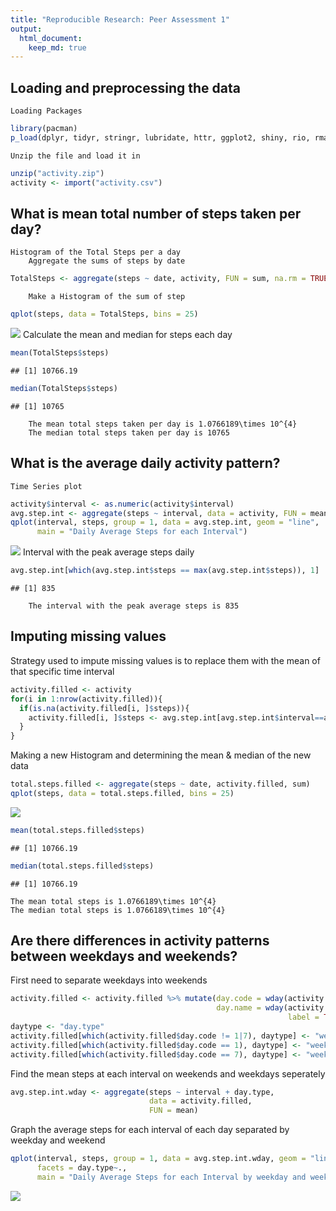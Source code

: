 ```yaml
---
title: "Reproducible Research: Peer Assessment 1"
output: 
  html_document:
    keep_md: true
---
```

## Loading and preprocessing the data
    Loading Packages

```r
library(pacman)
p_load(dplyr, tidyr, stringr, lubridate, httr, ggplot2, shiny, rio, rmarkdown, knitr)
```
    Unzip the file and load it in

```r
unzip("activity.zip")
activity <- import("activity.csv")
```
## What is mean total number of steps taken per day?
    Histogram of the Total Steps per a day
        Aggregate the sums of steps by date

```r
TotalSteps <- aggregate(steps ~ date, activity, FUN = sum, na.rm = TRUE)
```
        Make a Histogram of the sum of step

```r
qplot(steps, data = TotalSteps, bins = 25)
```

![](PA1_template_files/figure-html/unnamed-chunk-4-1.png)<!-- -->
        Calculate the mean and median for steps each day 

```r
mean(TotalSteps$steps)
```

```
## [1] 10766.19
```

```r
median(TotalSteps$steps)
```

```
## [1] 10765
```
        The mean total steps taken per day is 1.0766189\times 10^{4}
        The median total steps taken per day is 10765
## What is the average daily activity pattern?
    Time Series plot 

```r
activity$interval <- as.numeric(activity$interval)
avg.step.int <- aggregate(steps ~ interval, data = activity, FUN = mean)
qplot(interval, steps, group = 1, data = avg.step.int, geom = "line", 
      main = "Daily Average Steps for each Interval")
```

![](PA1_template_files/figure-html/unnamed-chunk-6-1.png)<!-- -->
    Interval with the peak average steps daily

```r
avg.step.int[which(avg.step.int$steps == max(avg.step.int$steps)), 1] 
```

```
## [1] 835
```
        The interval with the peak average steps is 835 
## Imputing missing values
  Strategy used to impute missing values is to replace them with the mean of that specific time   interval

```r
activity.filled <- activity
for(i in 1:nrow(activity.filled)){
  if(is.na(activity.filled[i, ]$steps)){
    activity.filled[i, ]$steps <- avg.step.int[avg.step.int$interval==activity[i, 3], 2]
  }
}
```
  Making a new Histogram and determining the mean & median of the new data

```r
total.steps.filled <- aggregate(steps ~ date, activity.filled, sum)
qplot(steps, data = total.steps.filled, bins = 25)
```

![](PA1_template_files/figure-html/unnamed-chunk-9-1.png)<!-- -->

```r
mean(total.steps.filled$steps)
```

```
## [1] 10766.19
```

```r
median(total.steps.filled$steps)
```

```
## [1] 10766.19
```
    The mean total steps is 1.0766189\times 10^{4}
    The median total steps is 1.0766189\times 10^{4}
## Are there differences in activity patterns between weekdays and weekends?
  First need to separate weekdays into weekends

```r
activity.filled <- activity.filled %>% mutate(day.code = wday(activity.filled$date), 
                                              day.name = wday(activity.filled$date, 
                                                              label = TRUE))
daytype <- "day.type"
activity.filled[which(activity.filled$day.code != 1|7), daytype] <- "weekday"
activity.filled[which(activity.filled$day.code == 1), daytype] <- "weekend"
activity.filled[which(activity.filled$day.code == 7), daytype] <- "weekend"
```
  Find the mean steps at each interval on weekends and weekdays seperately 

```r
avg.step.int.wday <- aggregate(steps ~ interval + day.type, 
                               data = activity.filled,
                               FUN = mean) 
```
  Graph the average steps for each interval of each day separated by weekday and weekend

```r
qplot(interval, steps, group = 1, data = avg.step.int.wday, geom = "line", 
      facets = day.type~., 
      main = "Daily Average Steps for each Interval by weekday and weekend")
```

![](PA1_template_files/figure-html/unnamed-chunk-12-1.png)<!-- -->
